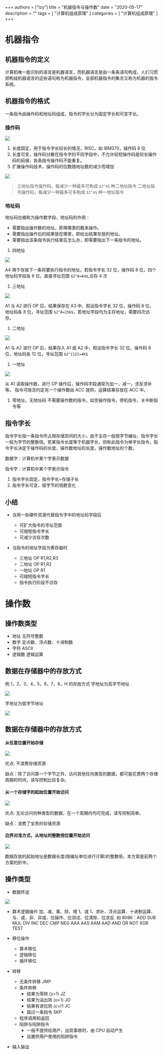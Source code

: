 +++
authors = ["lzy"]
title = "机器指令与操作数"
date = "2020-05-17"
description = ""
tags = [
    "计算机组成原理"
]
categories = [
    "计算机组成原理"
]
+++


# 机器指令

## 机器指令的定义

计算机唯一能识别的语言是机器语言，而机器语言是由一条条语句构成，人们习惯把构成机器语言的这些语句称为机器指令，全部机器指令的集合又称为机器的指令系统。

## 机器指令的格式

一条指令由操作码和地址码组成，指令的字长分为固定字长和可变字长。

### 操作码

![](../static/AFmxbdq0AoQqDNxh7tHcB8Z8nMg.png)

1. 长度固定，用于指令字长较长的情况，RISC。如 IBM370，操作码 8 位
2. 长度可变，操作码分散在指令字的不同字段中，不允许较短操作码是较长操作码的前缀，各条指令操作码不能重复。
3. 扩展操作码技术，操作码的位数随地址数的减少而增加

![](../static/DK1qbWc7Fo2XpUxWULEcHrqgn7t.png)

> 三地址指令操作码，每减少一种最多可构成 `$2^4$` 种二地址指令
> 二地址指令操作码，每减少一种最多可多构成 `$2^4$` 种一地址指令

### 地址码

地址码也被称为操作数字段，地址码的作用：

- 需要指出操作数的地址，即用哪里的数来操作。
- 需要指出操作后的结果放在哪里，即给出结果存放的地址。
- 需要指出该条指令执行结束后怎么办，即需要指出下一条指令的地址。

1. 四地址

![](../static/YfhgbYvLpoINnLxMR6McSKYdn2f.png)

A4 用于存放下一条将要执行指令的地址，若指令字长 32 位，操作码 8 位，四个地址码字段各 6 位，直接寻址范围 `$2^6=64$`,访存 4 次

1. 三地址

![](../static/VwowbIJxko0aCLxwHEZcU65andc.png)

A1 与 A2 进行 OP 后，结果保存在 A3 中，假设指令字长 32 位，操作码 8 位，地址码各 8 位，寻址范围 `$2^8=256$`，若地址字段均为主存地址，需要四次访存。

1. 二地址

![](../static/MZe2bKyi4oy5GJxTVOIcEIUrnff.png)

A1 与 A2 进行 OP 后，结果存入 A1 或 A2 中，假设指令字长 32 位，操作码 8 位，地址码各 12 位，寻址范围 `$2^{12}=4K$`

1. 一地址

![](../static/PYTbbnpRvopbWQxXDFlcfhNHnme.png)

从 A1 读取操作数，进行 OP 操作后，操作码字段通常为加一，减一，求反求补等。
指令可隐含约定另一个操作数由 ACC 提供，运算结果存放在 ACC 中。

1. 零地址，无地址码
   不需要操作数的指令，如空操作指令，停机指令，关中断指令等

## 指令字长

指令字长指一条指令所占用存储空间的大小，由于主存一般按字节编址，指令字长一般为字节的整数倍。若某指令长度等于机器字长，则称此指令为单字长指令，指令字长决定于操作码的长度，操作数地址的长度，操作数地址的个数。

数据字：计算机中某个字表示数据

指令字：计算机中某个字表示指令

1. 指令字长固定，指令字长=存储子长
2. 指令字长可变，按字节的倍数变化

## 小结

- 当用一些硬件资源代替指令字中的地址码字段后

  - 可扩大指令的寻址范围
  - 可缩短指令字长
  - 可减少访存次数
- 当指令的地址字段为寄存器时

  - 三地址 OP R1,R2,R3
  - 二地址 OP R1,R2
  - 一地址 OP R1
  - 可缩短指令字长
  - 指令执行阶段不访存

# 操作数

## 操作数类型

- 地址 无符号整数
- 数字 定点数、浮点数、十进制数
- 字符 ASCII
- 逻辑数 逻辑运算

## 数据在存储器中的存放方式

例 1，2，3，4，5，6，7，8，H 的存放方式
字地址为高字节地址

![](../static/SmbibTd47o2Enfx21QPcGzs6nXb.png)

字地址为低字节地址

![](../static/FbxibUETIo4wk1xWbBzceGEznsc.png)

## 数据在存储器中的存放方式

#### 从任意位置开始存储

![](../static/QEfLb9KWQoMjSqxBQCIcQ0ZinRo.png)

优点: 不浪费存储资源

缺点：除了访问第一个字节之外，访问其他任何类型的数据，都可能花费两个存储周期的时间，读写控制比较复杂。

#### 从一个存储字的起始位置开始访问

![](../static/SlGJbaCDcoFAiHxDeFyc1394nQh.png)

优点: 无论访问何种类型的数据，在一个周期内均可完成，读写控制简单。

缺点：浪费了宝贵的存储资源

#### 边界对准方式，从地址的整数倍位置开始访问

![](../static/FRCUbVSAAoWTAzxTSxocrwLinWc.png)

数据存放的起始地址是数据长度(按编址单位进行计算)的整数倍，本方案是前两个方案的折中。

## 操作类型

- 数据传送

![](../static/K3NzbB2DGoxHqQx2yVxcvkmmnuc.png)

- 算术逻辑操作
  加、减、乘、除、增 1、减 1、求补、浮点运算、十进制运算、与、或、非、异或、位操作、位测试、位清除、位求反.
  如 8086：ADD SUB MUL DIV INC DEC CMP NEG AAA AAS AAM AAD AND OR NOT XOR TEST
- 移位操作

  - 算术移位
  - 逻辑移位
  - 循环移位
- 转移

  - 无条件转移 JMP
  - 条件转移
    - 结果为零转 (z=1) JZ
    - 结果为溢出转 (o=1) JO
    - 结果有进位转 (c=)1 JC
    - 跳过一条指令 SKP
  - 程序调用和返回
  - 陷阱与陷阱指令
    - 一般不提供给用户，出现事故时，由 CPU 自动产生
    - 设置供用户使用的陷阱指令
- 输入输出
